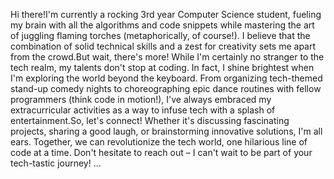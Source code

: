 Hi there!I'm currently a rocking 3rd year Computer Science student, fueling my brain with all the algorithms and code snippets while mastering the art of juggling flaming torches (metaphorically, of course!). I believe that the combination of solid technical skills and a zest for creativity sets me apart from the crowd.But wait, there's more! While I'm certainly no stranger to the tech realm, my talents don't stop at coding. In fact, I shine brightest when I'm exploring the world beyond the keyboard. From organizing tech-themed stand-up comedy nights to choreographing epic dance routines with fellow programmers (think code in motion!), I've always embraced my extracurricular activities as a way to infuse tech with a splash of entertainment.So, let's connect! Whether it's discussing fascinating projects, sharing a good laugh, or brainstorming innovative solutions, I'm all ears. Together, we can revolutionize the tech world, one hilarious line of code at a time. Don't hesitate to reach out – I can't wait to be part of your tech-tastic journey! ...

<!---
Sinjinisengupta/Sinjinisengupta is a ✨ special ✨ repository because its `README.md` (this file) appears on your GitHub profile.
You can click the Preview link to take a look at your changes.
--->

